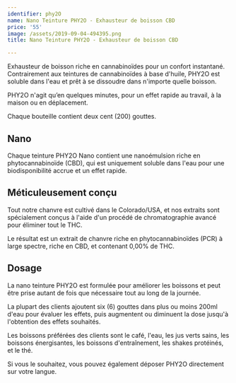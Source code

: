 ```yaml
---
identifier: phy2O
name: Nano Teinture PHY2O - Exhausteur de boisson CBD
price: '55'
image: /assets/2019-09-04-494395.png
title: Nano Teinture PHY2O - Exhausteur de boisson CBD

---
```

Exhausteur de boisson riche en cannabinoïdes pour un confort instantané.
Contrairement aux teintures de cannabinoïdes à base d'huile, PHY2O est soluble dans l'eau et prêt à se dissoudre dans n'importe quelle boisson.

<!-- more -->

PHY2O n'agit qu’en quelques minutes, pour un effet rapide au travail, à la maison ou en déplacement.

Chaque bouteille contient deux cent (200) gouttes.

## Nano

Chaque teinture PHY2O Nano contient une nanoémulsion riche en phytocannabinoïde (CBD), qui est uniquement soluble dans l'eau pour une biodisponibilité accrue et un effet rapide.

## Méticuleusement conçu

Tout notre chanvre est cultivé dans le Colorado/USA, et nos extraits sont spécialement conçus à l'aide d'un procédé de chromatographie avancé pour éliminer tout le THC.

Le résultat est un extrait de chanvre riche en phytocannabinoïdes (PCR) à large spectre, riche en CBD, et contenant 0,00% de THC.

## Dosage
 
La nano teinture PHY2O est formulée pour améliorer les boissons et peut être prise autant de fois que nécessaire tout au long de la journée.

La plupart des clients ajoutent six (6) gouttes dans plus ou moins 200ml d'eau pour évaluer les effets, puis augmentent ou diminuent la dose jusqu'à l'obtention des effets souhaités.

Les boissons préférées des clients sont le café, l'eau, les jus verts sains, les boissons énergisantes, les boissons d'entraînement, les shakes protéinés, et le thé.

Si vous le souhaitez, vous pouvez également déposer PHY2O directement sur votre langue.

